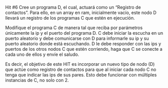 Hit #6
Cree un programa D, el cual, actuará como un “Registro de contactos”. Para ello, en un array en ram, inicialmente vacío, este nodo D llevará un registro de los programas C que estén en ejecución. 

Modifique el programa C de manera tal que reciba por parámetros únicamente la ip y el puerto del programa D. C debe iniciar la escucha en un puerto aleatorio y debe comunicarse con D para informarle su ip y su puerto aleatorio donde está escuchando. D le debe responder con las ips y puertos de los otros nodos C que estén corriendo, haga que C se conecte a cada uno de ellos y envíe el saludo.

Es decir, el objetivo de este HIT es incorporar un nuevo tipo de nodo (D) que actúe como registro de contactos para que al iniciar cada nodo C no tenga que indicar las ips de sus pares. Esto debe funcionar con múltiples instancias de C, no solo con 2.
